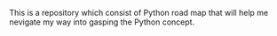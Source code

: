 This is a repository which consist of Python  road map that will help me nevigate my way into gasping the Python concept.
